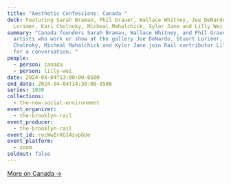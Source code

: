 ```yaml
---
title: "Aesthetic Confessions: Canada "
deck: Featuring Sarah Braman, Phil Grauer, Wallace Whitney, Joe DeNardo, Stuart
  Lorimer, Kari Cholnoky, Micheal Mahalchick, Xylor Jane and Lilly Wei
summary: "Canada founders Sarah Braman, Wallace Whitney, and Phil Grauer and
  artists who work or show at the gallery Joe DeNardo, Stuart Lorimer, Kari
  Cholnoky, Micheal Mahalchick and Xylor Jane join Rail contributor Lilly Wei
  for a conversation. "
people:
  - person: canada
  - person: lilly-wei
date: 2024-04-04T13:00:00-0500
end_date: 2024-04-04T14:30:00-0500
series: 1038
collections:
  - the-new-social-environment
event_organizer:
  - the-brooklyn-rail
event_producer:
  - the-brooklyn-rail
event_id: recWwIrKG14zvp6Ue
event_platform:
  - zoom
soldout: false
---
```

[M﻿ore on Canada →](https://www.canadanewyork.com/)